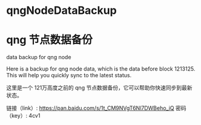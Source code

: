 # qngNodeDataBackup
# qng 节点数据备份
data backup for qng node


Here is a backup for qng node data, which is the data before block 1213125. This will help you quickly sync to the latest status.

这里是一个 121万高度之前的 qng 节点数据备份，它可以帮助你快速同步到最新状态。

链接（link）: https://pan.baidu.com/s/1t_CM9NVgT6Nl7DWBeho_iQ  密码（key）: 4cv1
